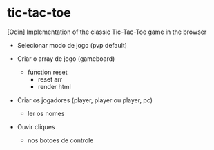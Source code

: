 # tic-tac-toe
[Odin] Implementation of the classic Tic-Tac-Toe game in the browser


- Selecionar modo de jogo (pvp default)

- Criar o array de jogo (gameboard)
    - function reset
        - reset arr
        - render html


- Criar os jogadores (player, player ou player, pc)
    - ler os nomes

- Ouvir cliques
    - nos botoes de controle

